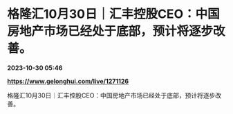 # 格隆汇10月30日｜汇丰控股CEO：中国房地产市场已经处于底部，预计将逐步改善。

**2023-10-30 05:46**

**https://www.gelonghui.com/live/1271126**

格隆汇10月30日｜汇丰控股CEO：中国房地产市场已经处于底部，预计将逐步改善。